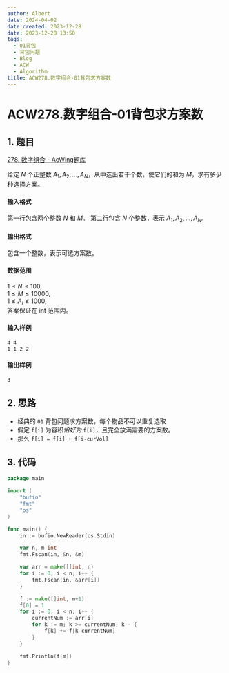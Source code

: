 ```yaml
---
author: Albert
date: 2024-04-02
date created: 2023-12-28
date: 2023-12-28 13:50
tags:
  - 01背包
  - 背包问题
  - Blog
  - ACW
  - Algorithm
title: ACW278.数字组合-01背包求方案数
---
```


# ACW278.数字组合-01背包求方案数

## 1. 题目

[278. 数字组合 - AcWing题库](https://www.acwing.com/problem/content/280/)

给定 $N$ 个正整数 $A_1,A_2,…,A_N$，从中选出若干个数，使它们的和为 $M$，求有多少种选择方案。

#### 输入格式

第一行包含两个整数 $N$ 和 $M$。
第二行包含 $N$ 个整数，表示 $A_1,A_2,…,A_N$。

#### 输出格式

包含一个整数，表示可选方案数。

#### 数据范围

$1 \le N \le 100$,  
$1 \le M \le 10000$,  
$1 \le A_i \le 1000$,  
答案保证在 int 范围内。

#### 输入样例

```
4 4
1 1 2 2
```

#### 输出样例

```
3
```

## 2. 思路

- 经典的 `01` 背包问题求方案数，每个物品不可以重复选取
- 假定 `f[i]` 为容积*恰好为* `f[i]`，且完全放满需要的方案数。
- 那么 `f[i] = f[i] + f[i-curVol]`

## 3. 代码

```go
package main

import (
	"bufio"
	"fmt"
	"os"
)

func main() {
	in := bufio.NewReader(os.Stdin)

	var n, m int
	fmt.Fscan(in, &n, &m)

	var arr = make([]int, n)
	for i := 0; i < n; i++ {
		fmt.Fscan(in, &arr[i])
	}

	f := make([]int, m+1)
	f[0] = 1
	for i := 0; i < n; i++ {
		currentNum := arr[i]
		for k := m; k >= currentNum; k-- {
			f[k] += f[k-currentNum]
		}
	}

	fmt.Println(f[m])
}

```
